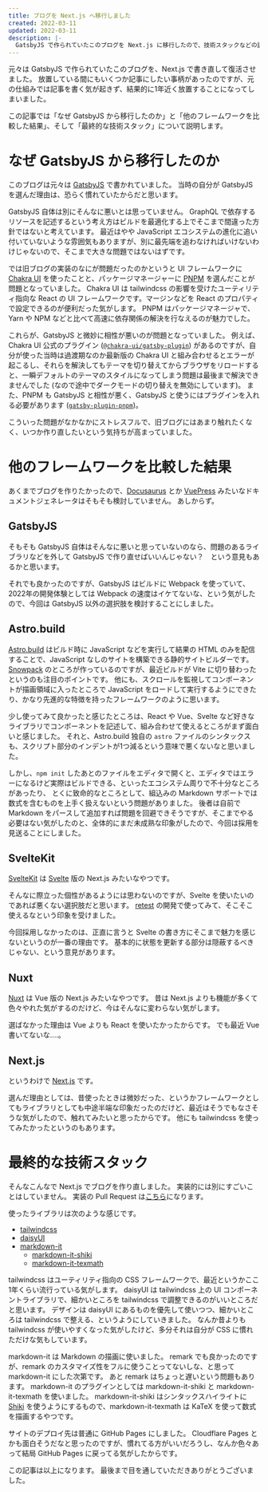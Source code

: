 ```yaml
---
title: ブログを Next.js へ移行しました
created: 2022-03-11
updated: 2022-03-11
description: |-
  GatsbyJS で作られていたこのブログを Next.js に移行したので、技術スタックなどの説明をします。
---
```


元々は GatsbyJS で作られていたこのブログを、Next.js で書き直して復活させました。
放置している間にもいくつか記事にしたい事柄があったのですが、元の仕組みでは記事を書く気が起きず、結果的に1年近く放置することになってしまいました。

この記事では「なぜ GatsbyJS から移行したのか」と「他のフレームワークを比較した結果」、そして「最終的な技術スタック」について説明します。

<!-- read more -->

# なぜ GatsbyJS から移行したのか

このブログは元々は [GatsbyJS](https://www.gatsbyjs.com) で書かれていました。
当時の自分が GatsbyJS を選んだ理由は、恐らく慣れていたからだと思います。

GatsbyJS 自体は別にそんなに悪いとは思っていません。
GraphQL で依存するリソースを記述するという考え方はビルドを最適化する上でそこまで間違った方針ではないと考えています。
最近はやや JavaScript エコシステムの進化に追い付いていないような雰囲気もありますが、別に最先端を追わなければいけないわけじゃないので、そこまで大きな問題ではないはずです。

では旧ブログの実装のなにが問題だったのかというと UI フレームワークに [Chakra UI](https://chakra-ui.com) を使ったことと、パッケージマネージャーに [PNPM](https://pnpm.io) を選んだことが問題となっていました。
Chakra UI は tailwindcss の影響を受けたユーティリティ指向な React の UI フレームワークです。マージンなどを React のプロパティで設定できるのが便利だった気がします。
PNPM はパッケージマネージャで、Yarn や NPM などと比べて高速に依存関係の解決を行なえるのが魅力でした。

これらが、GatsbyJS と微妙に相性が悪いのが問題となっていました。
例えば、Chakra UI 公式のプラグイン ([`@chakra-ui/gatsby-plugin`](https://www.npmjs.com/package/@chakra-ui/gatsby-plugin)) があるのですが、自分が使った当時は過渡期なのか最新版の Chakra UI と組み合わせるとエラーが起こるし、それらを解決してもテーマを切り替えてからブラウザをリロードすると、一瞬デフォルトのテーマのスタイルになってしまう問題は最後まで解決できませんでした (なので途中でダークモードの切り替えを無効にしています)。
また、PNPM も GatsbyJS と相性が悪く、GatsbyJS と使うにはプラグインを入れる必要があります ([`gatsby-plugin-pnpm`](https://www.npmjs.com/package/gatsby-plugin-pnpm))。

こういった問題がなかなかにストレスフルで、旧ブログにはあまり触れたくなく、いつか作り直したいという気持ちが高まっていました。

# 他のフレームワークを比較した結果

あくまでブログを作りたかったので、[Docusaurus](https://docusaurus.io) とか [VuePress](https://vuepress.vuejs.org) みたいなドキュメントジェネレータはそもそも検討していません。
あしからず。

## GatsbyJS

そもそも GatsbyJS 自体はそんなに悪いと思っていないのなら、問題のあるライブラリなどを外して GatsbyJS で作り直せばいいんじゃない？　という意見もあるかと思います。

それでも良かったのですが、GatsbyJS はビルドに Webpack を使っていて、2022年の開発体験としては Webpack の速度はイケてないな、という気がしたので、今回は GatsbyJS 以外の選択肢を検討することにしました。

## Astro.build

[Astro.build](https://astro.build) はビルド時に JavaScript などを実行して結果の HTML のみを配信することで、JavaScript なしのサイトを構築できる静的サイトビルダーです。
[Snowpack](https://www.snowpack.dev) のところが作っているのですが、最近ビルドが Vite に切り替わったというのも注目のポイントです。
他にも、スクロールを監視してコンポーネントが描画領域に入ったところで JavaScript をロードして実行するようにできたり、かなり先進的な特徴を持ったフレームワークのように思います。

少し使ってみて良かったと感じたところは、React や Vue、Svelte など好きなライブラリでコンポーネントを記述して、組み合わせて使えるところがまず面白いと感じました。
それと、Astro.build 独自の `astro` ファイルのシンタックスも、スクリプト部分のインデントが1つ減るという意味で悪くないなと思いました。

しかし、`npm init` したあとのファイルをエディタで開くと、エディタではエラーになるけど実際はビルドできる、といったエコシステム周りで不十分なところがあったり、
とくに致命的なところとして、組込みの Markdown サポートでは数式を含むものを上手く扱えないという問題がありました。
後者は自前で Markdown をパースして追加すれば問題を回避できそうですが、そこまでやる必要はない気がしたのと、全体的にまだ未成熟な印象がしたので、今回は採用を見送ることにしました。

## SvelteKit

[SvelteKit](https://kit.svelte.dev) は [Svelte](https://svelte.dev) 版の Next.js みたいなやつです。

そんなに際立った個性があるようには思わないのですが、Svelte を使いたいのであれば悪くない選択肢だと思います。
[retest](https://github.com/makenowjust-labs/retest) の開発で使ってみて、そこそこ使えるなという印象を受けました。

今回採用しなかったのは、正直に言うと Svelte の書き方にそこまで魅力を感じないというのが一番の理由です。
基本的に状態を更新する部分は隠蔽するべきじゃない、という意見があります。

## Nuxt

[Nuxt](https://nuxtjs.org) は Vue 版の Next.js みたいなやつです。
昔は Next.js よりも機能が多くて色々やれた気がするのだけど、今はそんなに変わらない気がします。

選ばなかった理由は Vue よりも React を使いたかったからです。
でも最近 Vue 書いてないな‥‥。

## Next.js

というわけで [Next.js](https://nextjs.org) です。

選んだ理由としては、昔使ったときは微妙だった、というかフレームワークとしてもライブラリとしても中途半端な印象だったのだけど、最近はそうでもなさそうな気がしたので、触れてみたいと思ったからです。
他にも tailwindcss を使ってみたかったというのもあります。

# 最終的な技術スタック

そんなこんなで Next.js でブログを作り直しました。
実装的には別にすごいことはしていません。
実装の Pull Request は[こちら](https://github.com/makenowjust-labs/blog/pull/75)になります。

使ったライブラリは次のような感じです。

- [tailwindcss](https://tailwindcss.com)
- [daisyUI](https://daisyui.com)
- [markdown-it](https://markdown-it.github.io)
  * [markdown-it-shiki](https://github.com/antfu/markdown-it-shiki)
  * [markdown-it-texmath](https://github.com/goessner/markdown-it-texmath)

tailwindcss はユーティリティ指向の CSS フレームワークで、最近というかここ1年くらい流行っている気がします。
daisyUI は tailwindcss 上の UI コンポーネントライブラリで、細かいところを tailwindcss で調整できるのがいいところだと思います。
デザインは daisyUI にあるものを優先して使いつつ、細かいところは tailwindcss で整える、というようにしていきました。
なんか昔よりも tailwindcss が使いやすくなった気がしたけど、多分それは自分が CSS に慣れただけな気もしています。

markdown-it は Markdown の描画に使いました。
remark でも良かったのですが、remark のカスタマイズ性をフルに使うことってないしな、と思って markdown-it にした次第です。
あと remark はちょっと遅いという問題もあります。
markdown-it のプラグインとしては markdown-it-shiki と markdown-it-texmath を使いました。
markdown-it-shiki はシンタックスハイライトに [Shiki](https://shiki.matsu.io) を使うようにするもので、markdown-it-texmath は KaTeX を使って数式を描画するやつです。

サイトのデプロイ先は普通に GitHub Pages にしました。
Cloudflare Pages とかも面白そうだなと思ったのですが、慣れてる方がいいだろうし、なんか色々あって結局 GitHub Pages に戻ってる気がしたからです。

この記事は以上になります。
最後まで目を通していただきありがとうございました。
